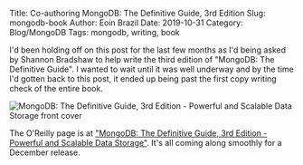 Title: Co-authoring MongoDB: The Definitive Guide, 3rd Edition 
Slug: mongodb-book
Author: Eoin Brazil
Date: 2019-10-31
Category: Blog/MongoDB
Tags: mongodb, writing, book

I'd been holding off on this post for the last few months as I'd being asked by Shannon Bradshaw to help write the third edition of "MongoDB: The Definitive Guide". I wanted to wait until it was well underway and by the time I'd gotten back to this post, it ended up being past the first copy writing check of the entire book.

![MongoDB: The Definitive Guide, 3rd Edition - Powerful and Scalable Data Storage front cover]({attach}extras/thumbnail_MongoDB-TheDefinitiveGuide-3ed.png)


The O'Reilly page is at ["MongoDB: The Definitive Guide, 3rd Edition - Powerful and Scalable Data Storage"](http://shop.oreilly.com/product/0636920049531.do). It's all coming along smoothly for a December release.
